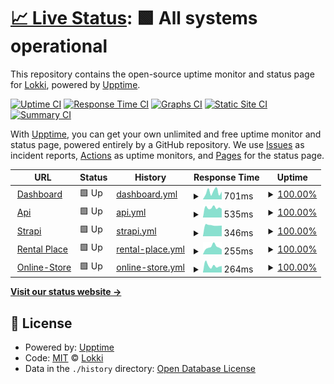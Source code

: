 # [📈 Live Status](https://status.getlokki.com): <!--live status--> **🟩 All systems operational**

This repository contains the open-source uptime monitor and status page for [Lokki](https://status.getlokki.com), powered by [Upptime](https://github.com/upptime/upptime).

[![Uptime CI](https://github.com/LokkiApp/LokkiApp.github.io/workflows/Uptime%20CI/badge.svg)](https://github.com/LokkiApp/LokkiApp.github.io/actions?query=workflow%3A%22Uptime+CI%22)
[![Response Time CI](https://github.com/LokkiApp/LokkiApp.github.io/workflows/Response%20Time%20CI/badge.svg)](https://github.com/LokkiApp/LokkiApp.github.io/actions?query=workflow%3A%22Response+Time+CI%22)
[![Graphs CI](https://github.com/LokkiApp/LokkiApp.github.io/workflows/Graphs%20CI/badge.svg)](https://github.com/LokkiApp/LokkiApp.github.io/actions?query=workflow%3A%22Graphs+CI%22)
[![Static Site CI](https://github.com/LokkiApp/LokkiApp.github.io/workflows/Static%20Site%20CI/badge.svg)](https://github.com/LokkiApp/LokkiApp.github.io/actions?query=workflow%3A%22Static+Site+CI%22)
[![Summary CI](https://github.com/LokkiApp/LokkiApp.github.io/workflows/Summary%20CI/badge.svg)](https://github.com/LokkiApp/LokkiApp.github.io/actions?query=workflow%3A%22Summary+CI%22)

With [Upptime](https://upptime.js.org), you can get your own unlimited and free uptime monitor and status page, powered entirely by a GitHub repository. We use [Issues](https://github.com/LokkiApp/LokkiApp.github.io/issues) as incident reports, [Actions](https://github.com/LokkiApp/LokkiApp.github.io/actions) as uptime monitors, and [Pages](https://status.getlokki.com) for the status page.

<!--start: status pages-->
<!-- This summary is generated by Upptime (https://github.com/upptime/upptime) -->
<!-- Do not edit this manually, your changes will be overwritten -->
<!-- prettier-ignore -->
| URL | Status | History | Response Time | Uptime |
| --- | ------ | ------- | ------------- | ------ |
| <img alt="" src="https://icons.duckduckgo.com/ip3/app.getlokki.com.ico" height="13"> [Dashboard](https://app.getlokki.com) | 🟩 Up | [dashboard.yml](https://github.com/LokkiApp/LokkiApp.github.io/commits/HEAD/history/dashboard.yml) | <details><summary><img alt="Response time graph" src="./graphs/dashboard/response-time-week.png" height="20"> 701ms</summary><br><a href="https://status.getlokki.com/history/dashboard"><img alt="Response time 1185" src="https://img.shields.io/endpoint?url=https%3A%2F%2Fraw.githubusercontent.com%2FLokkiApp%2FLokkiApp.github.io%2FHEAD%2Fapi%2Fdashboard%2Fresponse-time.json"></a><br><a href="https://status.getlokki.com/history/dashboard"><img alt="24-hour response time 728" src="https://img.shields.io/endpoint?url=https%3A%2F%2Fraw.githubusercontent.com%2FLokkiApp%2FLokkiApp.github.io%2FHEAD%2Fapi%2Fdashboard%2Fresponse-time-day.json"></a><br><a href="https://status.getlokki.com/history/dashboard"><img alt="7-day response time 701" src="https://img.shields.io/endpoint?url=https%3A%2F%2Fraw.githubusercontent.com%2FLokkiApp%2FLokkiApp.github.io%2FHEAD%2Fapi%2Fdashboard%2Fresponse-time-week.json"></a><br><a href="https://status.getlokki.com/history/dashboard"><img alt="30-day response time 1002" src="https://img.shields.io/endpoint?url=https%3A%2F%2Fraw.githubusercontent.com%2FLokkiApp%2FLokkiApp.github.io%2FHEAD%2Fapi%2Fdashboard%2Fresponse-time-month.json"></a><br><a href="https://status.getlokki.com/history/dashboard"><img alt="1-year response time 1185" src="https://img.shields.io/endpoint?url=https%3A%2F%2Fraw.githubusercontent.com%2FLokkiApp%2FLokkiApp.github.io%2FHEAD%2Fapi%2Fdashboard%2Fresponse-time-year.json"></a></details> | <details><summary><a href="https://status.getlokki.com/history/dashboard">100.00%</a></summary><a href="https://status.getlokki.com/history/dashboard"><img alt="All-time uptime 100.00%" src="https://img.shields.io/endpoint?url=https%3A%2F%2Fraw.githubusercontent.com%2FLokkiApp%2FLokkiApp.github.io%2FHEAD%2Fapi%2Fdashboard%2Fuptime.json"></a><br><a href="https://status.getlokki.com/history/dashboard"><img alt="24-hour uptime 100.00%" src="https://img.shields.io/endpoint?url=https%3A%2F%2Fraw.githubusercontent.com%2FLokkiApp%2FLokkiApp.github.io%2FHEAD%2Fapi%2Fdashboard%2Fuptime-day.json"></a><br><a href="https://status.getlokki.com/history/dashboard"><img alt="7-day uptime 100.00%" src="https://img.shields.io/endpoint?url=https%3A%2F%2Fraw.githubusercontent.com%2FLokkiApp%2FLokkiApp.github.io%2FHEAD%2Fapi%2Fdashboard%2Fuptime-week.json"></a><br><a href="https://status.getlokki.com/history/dashboard"><img alt="30-day uptime 100.00%" src="https://img.shields.io/endpoint?url=https%3A%2F%2Fraw.githubusercontent.com%2FLokkiApp%2FLokkiApp.github.io%2FHEAD%2Fapi%2Fdashboard%2Fuptime-month.json"></a><br><a href="https://status.getlokki.com/history/dashboard"><img alt="1-year uptime 100.00%" src="https://img.shields.io/endpoint?url=https%3A%2F%2Fraw.githubusercontent.com%2FLokkiApp%2FLokkiApp.github.io%2FHEAD%2Fapi%2Fdashboard%2Fuptime-year.json"></a></details>
| <img alt="" src="https://i.imgur.com/Sud9i5T.jpg" height="13"> [Api](https://api.getlokki.com/v2/api) | 🟩 Up | [api.yml](https://github.com/LokkiApp/LokkiApp.github.io/commits/HEAD/history/api.yml) | <details><summary><img alt="Response time graph" src="./graphs/api/response-time-week.png" height="20"> 535ms</summary><br><a href="https://status.getlokki.com/history/api"><img alt="Response time 613" src="https://img.shields.io/endpoint?url=https%3A%2F%2Fraw.githubusercontent.com%2FLokkiApp%2FLokkiApp.github.io%2FHEAD%2Fapi%2Fapi%2Fresponse-time.json"></a><br><a href="https://status.getlokki.com/history/api"><img alt="24-hour response time 472" src="https://img.shields.io/endpoint?url=https%3A%2F%2Fraw.githubusercontent.com%2FLokkiApp%2FLokkiApp.github.io%2FHEAD%2Fapi%2Fapi%2Fresponse-time-day.json"></a><br><a href="https://status.getlokki.com/history/api"><img alt="7-day response time 535" src="https://img.shields.io/endpoint?url=https%3A%2F%2Fraw.githubusercontent.com%2FLokkiApp%2FLokkiApp.github.io%2FHEAD%2Fapi%2Fapi%2Fresponse-time-week.json"></a><br><a href="https://status.getlokki.com/history/api"><img alt="30-day response time 558" src="https://img.shields.io/endpoint?url=https%3A%2F%2Fraw.githubusercontent.com%2FLokkiApp%2FLokkiApp.github.io%2FHEAD%2Fapi%2Fapi%2Fresponse-time-month.json"></a><br><a href="https://status.getlokki.com/history/api"><img alt="1-year response time 613" src="https://img.shields.io/endpoint?url=https%3A%2F%2Fraw.githubusercontent.com%2FLokkiApp%2FLokkiApp.github.io%2FHEAD%2Fapi%2Fapi%2Fresponse-time-year.json"></a></details> | <details><summary><a href="https://status.getlokki.com/history/api">100.00%</a></summary><a href="https://status.getlokki.com/history/api"><img alt="All-time uptime 99.95%" src="https://img.shields.io/endpoint?url=https%3A%2F%2Fraw.githubusercontent.com%2FLokkiApp%2FLokkiApp.github.io%2FHEAD%2Fapi%2Fapi%2Fuptime.json"></a><br><a href="https://status.getlokki.com/history/api"><img alt="24-hour uptime 100.00%" src="https://img.shields.io/endpoint?url=https%3A%2F%2Fraw.githubusercontent.com%2FLokkiApp%2FLokkiApp.github.io%2FHEAD%2Fapi%2Fapi%2Fuptime-day.json"></a><br><a href="https://status.getlokki.com/history/api"><img alt="7-day uptime 100.00%" src="https://img.shields.io/endpoint?url=https%3A%2F%2Fraw.githubusercontent.com%2FLokkiApp%2FLokkiApp.github.io%2FHEAD%2Fapi%2Fapi%2Fuptime-week.json"></a><br><a href="https://status.getlokki.com/history/api"><img alt="30-day uptime 99.98%" src="https://img.shields.io/endpoint?url=https%3A%2F%2Fraw.githubusercontent.com%2FLokkiApp%2FLokkiApp.github.io%2FHEAD%2Fapi%2Fapi%2Fuptime-month.json"></a><br><a href="https://status.getlokki.com/history/api"><img alt="1-year uptime 99.95%" src="https://img.shields.io/endpoint?url=https%3A%2F%2Fraw.githubusercontent.com%2FLokkiApp%2FLokkiApp.github.io%2FHEAD%2Fapi%2Fapi%2Fuptime-year.json"></a></details>
| <img alt="" src="https://assets.super.so/e7c0f16c-8bd3-4c76-8075-4c86f986e1b2/images/32f3a89c-99c4-466f-8536-dd75f65fa320/Strapi-Monogram.png" height="13"> [Strapi](https://strapi.getlokki.com) | 🟩 Up | [strapi.yml](https://github.com/LokkiApp/LokkiApp.github.io/commits/HEAD/history/strapi.yml) | <details><summary><img alt="Response time graph" src="./graphs/strapi/response-time-week.png" height="20"> 346ms</summary><br><a href="https://status.getlokki.com/history/strapi"><img alt="Response time 411" src="https://img.shields.io/endpoint?url=https%3A%2F%2Fraw.githubusercontent.com%2FLokkiApp%2FLokkiApp.github.io%2FHEAD%2Fapi%2Fstrapi%2Fresponse-time.json"></a><br><a href="https://status.getlokki.com/history/strapi"><img alt="24-hour response time 334" src="https://img.shields.io/endpoint?url=https%3A%2F%2Fraw.githubusercontent.com%2FLokkiApp%2FLokkiApp.github.io%2FHEAD%2Fapi%2Fstrapi%2Fresponse-time-day.json"></a><br><a href="https://status.getlokki.com/history/strapi"><img alt="7-day response time 346" src="https://img.shields.io/endpoint?url=https%3A%2F%2Fraw.githubusercontent.com%2FLokkiApp%2FLokkiApp.github.io%2FHEAD%2Fapi%2Fstrapi%2Fresponse-time-week.json"></a><br><a href="https://status.getlokki.com/history/strapi"><img alt="30-day response time 403" src="https://img.shields.io/endpoint?url=https%3A%2F%2Fraw.githubusercontent.com%2FLokkiApp%2FLokkiApp.github.io%2FHEAD%2Fapi%2Fstrapi%2Fresponse-time-month.json"></a><br><a href="https://status.getlokki.com/history/strapi"><img alt="1-year response time 411" src="https://img.shields.io/endpoint?url=https%3A%2F%2Fraw.githubusercontent.com%2FLokkiApp%2FLokkiApp.github.io%2FHEAD%2Fapi%2Fstrapi%2Fresponse-time-year.json"></a></details> | <details><summary><a href="https://status.getlokki.com/history/strapi">100.00%</a></summary><a href="https://status.getlokki.com/history/strapi"><img alt="All-time uptime 99.98%" src="https://img.shields.io/endpoint?url=https%3A%2F%2Fraw.githubusercontent.com%2FLokkiApp%2FLokkiApp.github.io%2FHEAD%2Fapi%2Fstrapi%2Fuptime.json"></a><br><a href="https://status.getlokki.com/history/strapi"><img alt="24-hour uptime 100.00%" src="https://img.shields.io/endpoint?url=https%3A%2F%2Fraw.githubusercontent.com%2FLokkiApp%2FLokkiApp.github.io%2FHEAD%2Fapi%2Fstrapi%2Fuptime-day.json"></a><br><a href="https://status.getlokki.com/history/strapi"><img alt="7-day uptime 100.00%" src="https://img.shields.io/endpoint?url=https%3A%2F%2Fraw.githubusercontent.com%2FLokkiApp%2FLokkiApp.github.io%2FHEAD%2Fapi%2Fstrapi%2Fuptime-week.json"></a><br><a href="https://status.getlokki.com/history/strapi"><img alt="30-day uptime 100.00%" src="https://img.shields.io/endpoint?url=https%3A%2F%2Fraw.githubusercontent.com%2FLokkiApp%2FLokkiApp.github.io%2FHEAD%2Fapi%2Fstrapi%2Fuptime-month.json"></a><br><a href="https://status.getlokki.com/history/strapi"><img alt="1-year uptime 99.98%" src="https://img.shields.io/endpoint?url=https%3A%2F%2Fraw.githubusercontent.com%2FLokkiApp%2FLokkiApp.github.io%2FHEAD%2Fapi%2Fstrapi%2Fuptime-year.json"></a></details>
| <img alt="" src="https://icons.duckduckgo.com/ip3/www.lokki.rent.ico" height="13"> [Rental Place](https://www.lokki.rent/) | 🟩 Up | [rental-place.yml](https://github.com/LokkiApp/LokkiApp.github.io/commits/HEAD/history/rental-place.yml) | <details><summary><img alt="Response time graph" src="./graphs/rental-place/response-time-week.png" height="20"> 255ms</summary><br><a href="https://status.getlokki.com/history/rental-place"><img alt="Response time 343" src="https://img.shields.io/endpoint?url=https%3A%2F%2Fraw.githubusercontent.com%2FLokkiApp%2FLokkiApp.github.io%2FHEAD%2Fapi%2Frental-place%2Fresponse-time.json"></a><br><a href="https://status.getlokki.com/history/rental-place"><img alt="24-hour response time 172" src="https://img.shields.io/endpoint?url=https%3A%2F%2Fraw.githubusercontent.com%2FLokkiApp%2FLokkiApp.github.io%2FHEAD%2Fapi%2Frental-place%2Fresponse-time-day.json"></a><br><a href="https://status.getlokki.com/history/rental-place"><img alt="7-day response time 255" src="https://img.shields.io/endpoint?url=https%3A%2F%2Fraw.githubusercontent.com%2FLokkiApp%2FLokkiApp.github.io%2FHEAD%2Fapi%2Frental-place%2Fresponse-time-week.json"></a><br><a href="https://status.getlokki.com/history/rental-place"><img alt="30-day response time 329" src="https://img.shields.io/endpoint?url=https%3A%2F%2Fraw.githubusercontent.com%2FLokkiApp%2FLokkiApp.github.io%2FHEAD%2Fapi%2Frental-place%2Fresponse-time-month.json"></a><br><a href="https://status.getlokki.com/history/rental-place"><img alt="1-year response time 343" src="https://img.shields.io/endpoint?url=https%3A%2F%2Fraw.githubusercontent.com%2FLokkiApp%2FLokkiApp.github.io%2FHEAD%2Fapi%2Frental-place%2Fresponse-time-year.json"></a></details> | <details><summary><a href="https://status.getlokki.com/history/rental-place">100.00%</a></summary><a href="https://status.getlokki.com/history/rental-place"><img alt="All-time uptime 100.00%" src="https://img.shields.io/endpoint?url=https%3A%2F%2Fraw.githubusercontent.com%2FLokkiApp%2FLokkiApp.github.io%2FHEAD%2Fapi%2Frental-place%2Fuptime.json"></a><br><a href="https://status.getlokki.com/history/rental-place"><img alt="24-hour uptime 100.00%" src="https://img.shields.io/endpoint?url=https%3A%2F%2Fraw.githubusercontent.com%2FLokkiApp%2FLokkiApp.github.io%2FHEAD%2Fapi%2Frental-place%2Fuptime-day.json"></a><br><a href="https://status.getlokki.com/history/rental-place"><img alt="7-day uptime 100.00%" src="https://img.shields.io/endpoint?url=https%3A%2F%2Fraw.githubusercontent.com%2FLokkiApp%2FLokkiApp.github.io%2FHEAD%2Fapi%2Frental-place%2Fuptime-week.json"></a><br><a href="https://status.getlokki.com/history/rental-place"><img alt="30-day uptime 100.00%" src="https://img.shields.io/endpoint?url=https%3A%2F%2Fraw.githubusercontent.com%2FLokkiApp%2FLokkiApp.github.io%2FHEAD%2Fapi%2Frental-place%2Fuptime-month.json"></a><br><a href="https://status.getlokki.com/history/rental-place"><img alt="1-year uptime 100.00%" src="https://img.shields.io/endpoint?url=https%3A%2F%2Fraw.githubusercontent.com%2FLokkiApp%2FLokkiApp.github.io%2FHEAD%2Fapi%2Frental-place%2Fuptime-year.json"></a></details>
| <img alt="" src="https://icons.duckduckgo.com/ip3/rent-itoum.lokki.rent.ico" height="13"> [Online-Store](https://rent-itoum.lokki.rent/) | 🟩 Up | [online-store.yml](https://github.com/LokkiApp/LokkiApp.github.io/commits/HEAD/history/online-store.yml) | <details><summary><img alt="Response time graph" src="./graphs/online-store/response-time-week.png" height="20"> 264ms</summary><br><a href="https://status.getlokki.com/history/online-store"><img alt="Response time 343" src="https://img.shields.io/endpoint?url=https%3A%2F%2Fraw.githubusercontent.com%2FLokkiApp%2FLokkiApp.github.io%2FHEAD%2Fapi%2Fonline-store%2Fresponse-time.json"></a><br><a href="https://status.getlokki.com/history/online-store"><img alt="24-hour response time 256" src="https://img.shields.io/endpoint?url=https%3A%2F%2Fraw.githubusercontent.com%2FLokkiApp%2FLokkiApp.github.io%2FHEAD%2Fapi%2Fonline-store%2Fresponse-time-day.json"></a><br><a href="https://status.getlokki.com/history/online-store"><img alt="7-day response time 264" src="https://img.shields.io/endpoint?url=https%3A%2F%2Fraw.githubusercontent.com%2FLokkiApp%2FLokkiApp.github.io%2FHEAD%2Fapi%2Fonline-store%2Fresponse-time-week.json"></a><br><a href="https://status.getlokki.com/history/online-store"><img alt="30-day response time 300" src="https://img.shields.io/endpoint?url=https%3A%2F%2Fraw.githubusercontent.com%2FLokkiApp%2FLokkiApp.github.io%2FHEAD%2Fapi%2Fonline-store%2Fresponse-time-month.json"></a><br><a href="https://status.getlokki.com/history/online-store"><img alt="1-year response time 343" src="https://img.shields.io/endpoint?url=https%3A%2F%2Fraw.githubusercontent.com%2FLokkiApp%2FLokkiApp.github.io%2FHEAD%2Fapi%2Fonline-store%2Fresponse-time-year.json"></a></details> | <details><summary><a href="https://status.getlokki.com/history/online-store">100.00%</a></summary><a href="https://status.getlokki.com/history/online-store"><img alt="All-time uptime 99.94%" src="https://img.shields.io/endpoint?url=https%3A%2F%2Fraw.githubusercontent.com%2FLokkiApp%2FLokkiApp.github.io%2FHEAD%2Fapi%2Fonline-store%2Fuptime.json"></a><br><a href="https://status.getlokki.com/history/online-store"><img alt="24-hour uptime 100.00%" src="https://img.shields.io/endpoint?url=https%3A%2F%2Fraw.githubusercontent.com%2FLokkiApp%2FLokkiApp.github.io%2FHEAD%2Fapi%2Fonline-store%2Fuptime-day.json"></a><br><a href="https://status.getlokki.com/history/online-store"><img alt="7-day uptime 100.00%" src="https://img.shields.io/endpoint?url=https%3A%2F%2Fraw.githubusercontent.com%2FLokkiApp%2FLokkiApp.github.io%2FHEAD%2Fapi%2Fonline-store%2Fuptime-week.json"></a><br><a href="https://status.getlokki.com/history/online-store"><img alt="30-day uptime 99.98%" src="https://img.shields.io/endpoint?url=https%3A%2F%2Fraw.githubusercontent.com%2FLokkiApp%2FLokkiApp.github.io%2FHEAD%2Fapi%2Fonline-store%2Fuptime-month.json"></a><br><a href="https://status.getlokki.com/history/online-store"><img alt="1-year uptime 99.94%" src="https://img.shields.io/endpoint?url=https%3A%2F%2Fraw.githubusercontent.com%2FLokkiApp%2FLokkiApp.github.io%2FHEAD%2Fapi%2Fonline-store%2Fuptime-year.json"></a></details>

<!--end: status pages-->

[**Visit our status website →**](https://status.getlokki.com)

## 📄 License

- Powered by: [Upptime](https://github.com/upptime/upptime)
- Code: [MIT](./LICENSE) © [Lokki](https://status.getlokki.com)
- Data in the `./history` directory: [Open Database License](https://opendatacommons.org/licenses/odbl/1-0/)
